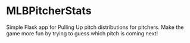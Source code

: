 # MLBPitcherStats
Simple Flask app for Pulling Up pitch distributions for pitchers. Make the game more fun by trying to guess which pitch is coming next!
